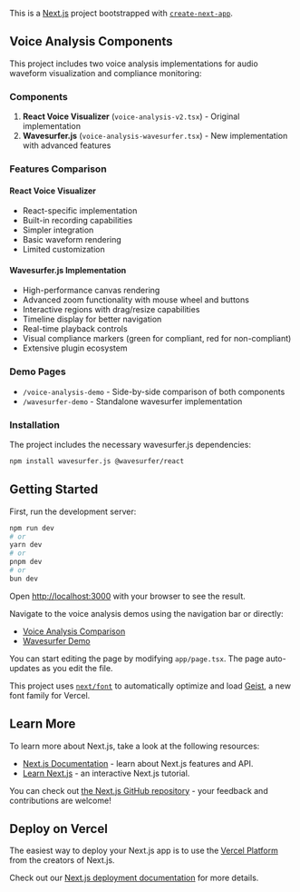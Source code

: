 This is a [Next.js](https://nextjs.org) project bootstrapped with [`create-next-app`](https://nextjs.org/docs/app/api-reference/cli/create-next-app).

## Voice Analysis Components

This project includes two voice analysis implementations for audio waveform visualization and compliance monitoring:

### Components

1. **React Voice Visualizer** (`voice-analysis-v2.tsx`) - Original implementation
2. **Wavesurfer.js** (`voice-analysis-wavesurfer.tsx`) - New implementation with advanced features

### Features Comparison

#### React Voice Visualizer

- React-specific implementation
- Built-in recording capabilities
- Simpler integration
- Basic waveform rendering
- Limited customization

#### Wavesurfer.js Implementation

- High-performance canvas rendering
- Advanced zoom functionality with mouse wheel and buttons
- Interactive regions with drag/resize capabilities
- Timeline display for better navigation
- Real-time playback controls
- Visual compliance markers (green for compliant, red for non-compliant)
- Extensive plugin ecosystem

### Demo Pages

- `/voice-analysis-demo` - Side-by-side comparison of both components
- `/wavesurfer-demo` - Standalone wavesurfer implementation

### Installation

The project includes the necessary wavesurfer.js dependencies:

```bash
npm install wavesurfer.js @wavesurfer/react
```

## Getting Started

First, run the development server:

```bash
npm run dev
# or
yarn dev
# or
pnpm dev
# or
bun dev
```

Open [http://localhost:3000](http://localhost:3000) with your browser to see the result.

Navigate to the voice analysis demos using the navigation bar or directly:

- [Voice Analysis Comparison](http://localhost:3000/voice-analysis-demo)
- [Wavesurfer Demo](http://localhost:3000/wavesurfer-demo)

You can start editing the page by modifying `app/page.tsx`. The page auto-updates as you edit the file.

This project uses [`next/font`](https://nextjs.org/docs/app/building-your-application/optimizing/fonts) to automatically optimize and load [Geist](https://vercel.com/font), a new font family for Vercel.

## Learn More

To learn more about Next.js, take a look at the following resources:

- [Next.js Documentation](https://nextjs.org/docs) - learn about Next.js features and API.
- [Learn Next.js](https://nextjs.org/learn) - an interactive Next.js tutorial.

You can check out [the Next.js GitHub repository](https://github.com/vercel/next.js) - your feedback and contributions are welcome!

## Deploy on Vercel

The easiest way to deploy your Next.js app is to use the [Vercel Platform](https://vercel.com/new?utm_medium=default-template&filter=next.js&utm_source=create-next-app&utm_campaign=create-next-app-readme) from the creators of Next.js.

Check out our [Next.js deployment documentation](https://nextjs.org/docs/app/building-your-application/deploying) for more details.
